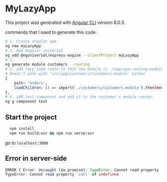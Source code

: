 # MyLazyApp

This project was generated with [Angular CLI](https://github.com/angular/angular-cli) version 8.0.3.

commands that I used to generate this code:

```bash
# 1. Create angular app
ng new myLazyApp
# 2. Add Angular universal
ng add @nguniversal/express-engine --clientProject myLazyApp
# 3.
ng generate module customers --routing
# 5. add lazy load route to this new module in ./app/app-routing.module.ts
# Doesn't work with 'src/app/customers/customers.module' either
{
    path: 'orders',
    loadChildren: () => import('./customers/customers.module').then(mod => mod.CustomersModule)
},
# 6. add test component and add it to the customer's module routes.
ng g component test
```

## Start the project

```bash
  npm install
  npm run build:ssr && npm run serve:ssr
```

go to `localhost:3000`

## Error in server-side

```ts
ERROR { Error: Uncaught (in promise): TypeError: Cannot read property 'call' of undefined
TypeError: Cannot read property 'call' of undefined
```
